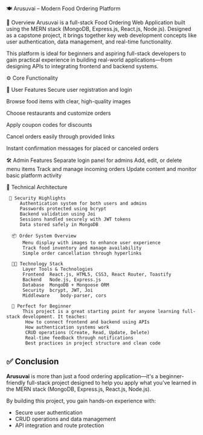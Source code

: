 🍽️ Arusuvai – Modern Food Ordering Platform

🧾 Overview
Arusuvai is a full-stack Food Ordering Web Application built using the MERN stack (MongoDB, Express.js, React.js, Node.js). Designed as a capstone project, it brings together key web development concepts like user authentication, data management, and real-time functionality.

This platform is ideal for beginners and aspiring full-stack developers to gain practical experience in building real-world applications—from designing APIs to integrating frontend and backend systems.

⚙️ Core Functionality

   👤 User Features
   Secure user registration and login

   Browse food items with clear, high-quality images

   Choose restaurants and customize orders

   Apply coupon codes for discounts

   Cancel orders easily through provided links

   Instant confirmation messages for placed or canceled orders

   🛠️ Admin Features
       Separate login panel for admins
       Add, edit, or delete menu items
       Track and manage incoming orders
       Update content and monitor basic platform activity
       
 🧱 Technical Architecture
 
     🔐 Security Highlights
         Authentication system for both users and admins
         Passwords protected using bcrypt
         Backend validation using Joi
         Sessions handled securely with JWT tokens
         Data stored safely in MongoDB
         
      📦 Order System Overview
          Menu display with images to enhance user experience
          Track food inventory and manage availability
          Simple order cancellation through hyperlinks
        
      🧑‍💼 Technology Stack
          Layer	Tools & Technologies
          Frontend	React.js, HTML5, CSS3, React Router, Toastify
          Backend	Node.js, Express.js
          Database	MongoDB + Mongoose ORM
          Security	bcrypt, JWT, Joi
          Middleware	body-parser, cors

      🌱 Perfect for Beginner
          This project is a great starting point for anyone learning full-stack development. It teaches:
           How to connect frontend and backend using APIs
           How authentication systems work
           CRUD operations (Create, Read, Update, Delete)
           Real-time feedback through notifications
           Best practices in project structure and clean code


 ## ✅ Conclusion
**Arusuvai** is more than just a food ordering application—it's a beginner-friendly full-stack project designed to help you apply what you've learned in the MERN stack (MongoDB, Express.js, React.js, Node.js).

By building this project, you gain hands-on experience with:

- Secure user authentication
- CRUD operations and data management
- API integration and route protection

    




   
